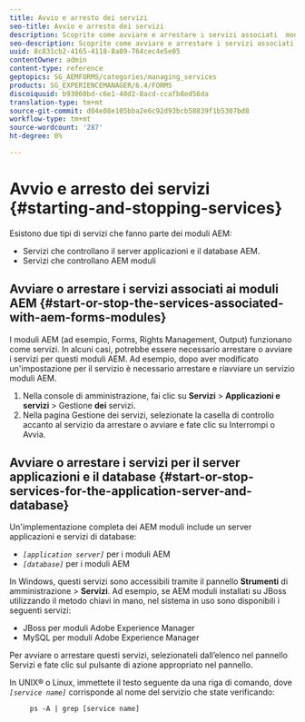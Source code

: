 ```yaml
---
title: Avvio e arresto dei servizi
seo-title: Avvio e arresto dei servizi
description: Scoprite come avviare e arrestare i servizi associati  moduli AEM Forms e al server applicazioni e al database.
seo-description: Scoprite come avviare e arrestare i servizi associati  moduli AEM Forms e al server applicazioni e al database.
uuid: 8c831cb2-4165-4118-8a09-764cec4e5e05
contentOwner: admin
content-type: reference
geptopics: SG_AEMFORMS/categories/managing_services
products: SG_EXPERIENCEMANAGER/6.4/FORMS
discoiquuid: b93060bd-c6e1-40d2-8acd-ccafb8ed56da
translation-type: tm+mt
source-git-commit: d04e08e105bba2e6c92d93bcb58839f1b5307bd8
workflow-type: tm+mt
source-wordcount: '287'
ht-degree: 0%

---
```



# Avvio e arresto dei servizi {#starting-and-stopping-services}

Esistono due tipi di servizi che fanno parte dei moduli AEM:

* Servizi che controllano il server applicazioni e il database AEM.
* Servizi che controllano AEM moduli

## Avviare o arrestare i servizi associati ai moduli AEM {#start-or-stop-the-services-associated-with-aem-forms-modules}

I moduli AEM (ad esempio, Forms, Rights Management, Output) funzionano come servizi. In alcuni casi, potrebbe essere necessario arrestare o avviare i servizi per questi moduli AEM. Ad esempio, dopo aver modificato un&#39;impostazione per il servizio è necessario arrestare e riavviare un servizio moduli AEM.

1. Nella console di amministrazione, fai clic su **Servizi** > **Applicazioni e servizi** > Gestione **dei** servizi.
1. Nella pagina Gestione dei servizi, selezionate la casella di controllo accanto al servizio da arrestare o avviare e fate clic su Interrompi o Avvia.

## Avviare o arrestare i servizi per il server applicazioni e il database {#start-or-stop-services-for-the-application-server-and-database}

Un&#39;implementazione completa dei AEM moduli include un server applicazioni e servizi di database:

* *`[application server]`* per i moduli AEM
* *`[database]`* per i moduli AEM

In Windows, questi servizi sono accessibili tramite il pannello **Strumenti** di amministrazione > **Servizi**. Ad esempio, se AEM moduli installati su JBoss utilizzando il metodo chiavi in mano, nel sistema in uso sono disponibili i seguenti servizi:

* JBoss per moduli Adobe Experience Manager
* MySQL per moduli Adobe Experience Manager

Per avviare o arrestare questi servizi, selezionateli dall’elenco nel pannello Servizi e fate clic sul pulsante di azione appropriato nel pannello.

In UNIX® o Linux, immettete il testo seguente da una riga di comando, dove *`[service name]`* corrisponde al nome del servizio che state verificando:

```as3
     ps -A | grep [service name]
```

